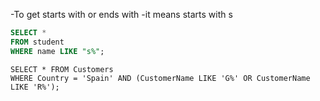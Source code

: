 -To get starts with or ends with 
-it means starts with s 
```sql
SELECT * 
FROM student 
WHERE name LIKE "s%";       
```

```
SELECT * FROM Customers
WHERE Country = 'Spain' AND (CustomerName LIKE 'G%' OR CustomerName LIKE 'R%');
```
    

